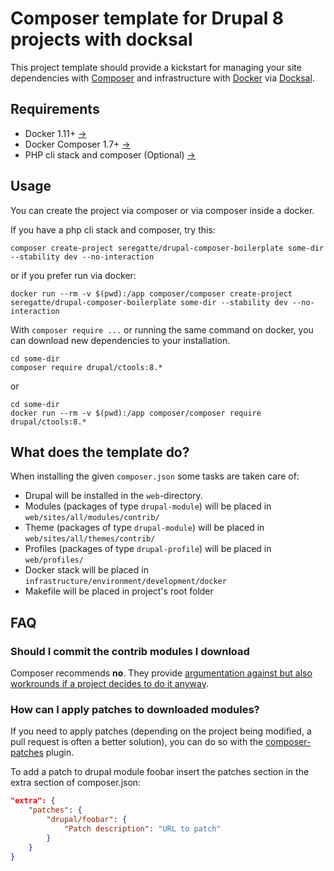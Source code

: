 # Composer template for Drupal 8 projects with docksal

This project template should provide a kickstart for managing your site 
dependencies with [Composer](https://getcomposer.org/) and infrastructure with [Docker](https://docker.com/) via [Docksal](docksal.readthedocs.io).

## Requirements

- Docker 1.11+ [->](https://docs.docker.com/engine/installation/)
- Docker Composer 1.7+ [->](https://docs.docker.com/compose/install/)
- PHP cli stack and composer (Optional) [->](https://getcomposer.org/doc/00-intro.md#installation-linux-unix-osx)

## Usage

You can create the project via composer or via composer inside a docker.

If you have a php cli stack and composer, try this:

```
composer create-project seregatte/drupal-composer-boilerplate some-dir --stability dev --no-interaction
```

or if you prefer run via docker:

```
docker run --rm -v $(pwd):/app composer/composer create-project seregatte/drupal-composer-boilerplate some-dir --stability dev --no-interaction
```

With `composer require ...` or running the same command on docker, you can download new dependencies to your installation.

```
cd some-dir
composer require drupal/ctools:8.*
```

or

```
cd some-dir
docker run --rm -v $(pwd):/app composer/composer require drupal/ctools:8.*
```

## What does the template do?

When installing the given `composer.json` some tasks are taken care of:

* Drupal will be installed in the `web`-directory.
* Modules (packages of type `drupal-module`) will be placed in `web/sites/all/modules/contrib/`
* Theme (packages of type `drupal-module`) will be placed in `web/sites/all/themes/contrib/`
* Profiles (packages of type `drupal-profile`) will be placed in `web/profiles/`
* Docker stack will be placed in `infrastructure/environment/development/docker`
* Makefile will be placed in project's root folder


## FAQ

### Should I commit the contrib modules I download

Composer recommends **no**. They provide [argumentation against but also 
workrounds if a project decides to do it anyway](https://getcomposer.org/doc/faqs/should-i-commit-the-dependencies-in-my-vendor-directory.md).

### How can I apply patches to downloaded modules?

If you need to apply patches (depending on the project being modified, a pull 
request is often a better solution), you can do so with the 
[composer-patches](https://github.com/cweagans/composer-patches) plugin.

To add a patch to drupal module foobar insert the patches section in the extra 
section of composer.json:
```json
"extra": {
    "patches": {
        "drupal/foobar": {
            "Patch description": "URL to patch"
        }
    }
}
```